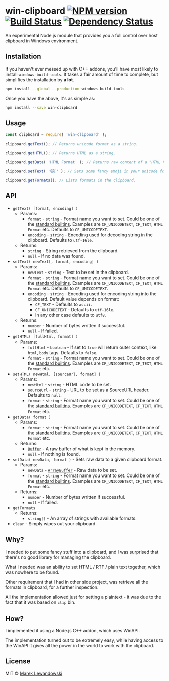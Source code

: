 # win-clipboard [![NPM version][npm-image]][npm-url] [![Build Status][appveyor-image]][appveyor-url] [![Dependency Status][daviddm-image]][daviddm-url]

An experimental Node.js module that provides you a full control over host clipboard in Windows environment.

## Installation

If you haven't ever messed up with C++ addons, you'll have most likely to install `windows-build-tools`. It takes a fair amount of time to complete, but simplifies the installation by **a lot**.

```sh
npm install --global --production windows-build-tools
```

Once you have the above, it's as simple as:

```sh
npm install --save win-clipboard
```

## Usage

```js
const clipboard = require( 'win-clipboard' );

clipboard.getText(); // Returns unicode format as a string.

clipboard.getHTML(); // Returns HTML as a string.

clipboard.getData( 'HTML Format' ); // Returns raw content of a "HTML Format".

clipboard.setText( '🙀🙊' ); // Sets some fancy emoji in your unicode format.

clipboard.getFormats(); // Lists formats in the clipboard.
```

## API

* `getText( [format, encoding] )`
  * Params:
    * `format` - `string` - Format name you want to set. Could be one of the [standard builtins](https://msdn.microsoft.com/pl-pl/library/windows/desktop/ff729168(v=vs.85).aspx). Examples are `CF_UNICODETEXT`, `CF_TEXT`, `HTML Format` etc. Defaults to `CF_UNICODETEXT`.
    * `encoding` - `string` - Encoding used for decoding string in the clipboard. Defaults to `utf-16le`.
  * Returns:
    * `string` - String retrieved from the clipboard.
    * `null` - If no data was found.
* `setText( newText[, format, encoding] )`
  * Params:
    * `newText` - `string` - Text to be set in the clipboard.
    * `format` - `string` - Format name you want to set. Could be one of the [standard builtins](https://msdn.microsoft.com/pl-pl/library/windows/desktop/ff729168(v=vs.85).aspx). Examples are `CF_UNICODETEXT`, `CF_TEXT`, `HTML Format` etc. Defaults to `CF_UNICODETEXT`.
    * `encoding` - `string` - Encoding used for encoding string into the clipboard. Default value depends on format:
      * `CF_TEXT` - Defaults to `ascii`.
      * `CF_UNICODETEXT` - Defaults to `utf-16le`.
      * In any other case defaults to `utf8`.
  * Returns:
    * `number` - Number of bytes written if successful.
    * `null` - If failed.
* `getHTML( [fullHtml, format] )`
  * Params:
    * `fullHtml` - `boolean` - If set to `true` will return outer context, like `html`, `body` tags. Defaults to `false`.
    * `format` - `string` - Format name you want to set. Could be one of the [standard builtins](https://msdn.microsoft.com/pl-pl/library/windows/desktop/ff729168(v=vs.85).aspx). Examples are `CF_UNICODETEXT`, `CF_TEXT`, `HTML Format` etc.
* `setHTML( newHtml, [sourceUrl, format] )`
  * Params:
    * `newHtml` - `string` - HTML code to be set.
    * `sourceUrl` - `string` - URL to be set as a SourceURL header. Defaults to `null`.
    * `format` - `string` - Format name you want to set. Could be one of the [standard builtins](https://msdn.microsoft.com/pl-pl/library/windows/desktop/ff729168(v=vs.85).aspx). Examples are `CF_UNICODETEXT`, `CF_TEXT`, `HTML Format` etc.
* `getData( format )`
  * Params:
    * `format` - `string` - Format name you want to set. Could be one of the [standard builtins](https://msdn.microsoft.com/pl-pl/library/windows/desktop/ff729168(v=vs.85).aspx). Examples are `CF_UNICODETEXT`, `CF_TEXT`, `HTML Format` etc.
  * Returns:
    * [`Buffer`](https://nodejs.org/api/buffer.html) - A raw buffer of what is kept in the memory.
    * `null` - If nothing is found.
* `setData( newData, format )` - Sets raw data to a given clipboard format.
  * Params:
    * `newData` - [`ArrayBuffer`](https://developer.mozilla.org/en-US/docs/Web/JavaScript/Reference/Global_Objects/ArrayBuffer) - Raw data to be set.
    * `format` - `string` - Format name you want to set. Could be one of the [standard builtins](https://msdn.microsoft.com/pl-pl/library/windows/desktop/ff729168(v=vs.85).aspx). Examples are `CF_UNICODETEXT`, `CF_TEXT`, `HTML Format` etc.
  * Returns:
    * `number` - Number of bytes written if successful.
    * `null` - If failed.
* `getFormats`
  * Returns:
    * `string[]` - An array of strings with available formats.
* `clear` - Simply wipes out your clipboard.

## Why?

I needed to put some fancy stuff into a clipboard, and I was surprised that there's no good library for managing the clipboard.

What I needed was an ability to set HTML / RTF / plain text together, which was nowhere to be found.

Other requirement that I had in other side project, was retrieve all the formats in clipboard, for a further inspection.

All the implementation allowed just for setting a plaintext - it was due to the fact that it was based on `clip` bin.

## How?

I implemented it using a Node.js C++ addon, which uses WinAPI.

The implementation turned out to be extremely easy, while having access to the WinAPI it gives all the power in the world to work with the clipboard.

## License

MIT © [Marek Lewandowski]()


[npm-image]: https://badge.fury.io/js/win-clipboard.svg
[npm-url]: https://npmjs.org/package/win-clipboard
[appveyor-image]: https://ci.appveyor.com/api/projects/status/sbvv75y2edldsktq?svg=true&passingText=master%20%E2%9C%93
[appveyor-url]: https://ci.appveyor.com/project/mlewand/win-clipboard
[daviddm-image]: https://david-dm.org/mlewand/win-clipboard.svg?theme=shields.io
[daviddm-url]: https://david-dm.org/mlewand/win-clipboard
